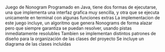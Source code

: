 Juego de Nonogram Programado en Java, tiene dos formas de ejecutarse, una que implementa una interfaz grafica muy sencilla, y otra que se ejecuta unicamente en terminal con algunas funciones extras 
La implementacion de este juego incluye, un algoritmo que genera Nonograms de forma alazar pero que siempre garantiza se puedan resolver, usando pistas inmediatamente resolubles
Tambien se implementan distintos patrones de diseño para la organización de las clases del proyecto
Se incluye un diagrama de las clases incluidas